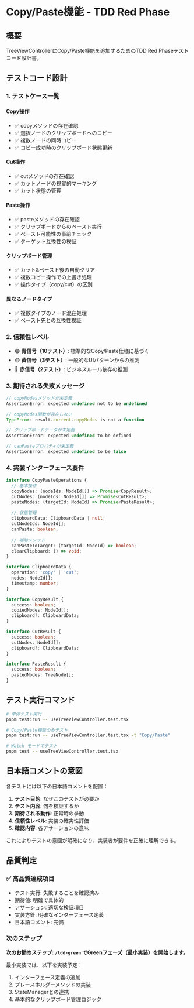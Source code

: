 # Copy/Paste機能 - TDD Red Phase

## 概要

TreeViewControllerにCopy/Paste機能を追加するためのTDD Red Phaseテストコード設計書。

## テストコード設計

### 1. テストケース一覧

#### Copy操作
- ✅ copyメソッドの存在確認
- ✅ 選択ノードのクリップボードへのコピー
- ✅ 複数ノードの同時コピー
- ✅ コピー成功時のクリップボード状態更新

#### Cut操作
- ✅ cutメソッドの存在確認  
- ✅ カットノードの視覚的マーキング
- ✅ カット状態の管理

#### Paste操作
- ✅ pasteメソッドの存在確認
- ✅ クリップボードからのペースト実行
- ✅ ペースト可能性の事前チェック
- ✅ ターゲット互換性の検証

#### クリップボード管理
- ✅ カット&ペースト後の自動クリア
- ✅ 複数コピー操作での上書き処理
- ✅ 操作タイプ（copy/cut）の区別

#### 異なるノードタイプ
- ✅ 複数タイプのノード混在処理
- ✅ ペースト先との互換性検証

### 2. 信頼性レベル

- 🟢 **青信号（10テスト）**: 標準的なCopy/Paste仕様に基づく
- 🟡 **黄信号（3テスト）**: 一般的なUIパターンからの推測
- 🔴 **赤信号（2テスト）**: ビジネスルール依存の推測

### 3. 期待される失敗メッセージ

```javascript
// copyNodesメソッドが未定義
AssertionError: expected undefined not to be undefined

// copyNodes関数が存在しない
TypeError: result.current.copyNodes is not a function

// クリップボードデータが未定義
AssertionError: expected undefined to be defined

// canPasteプロパティが未定義
AssertionError: expected undefined to be false
```

### 4. 実装インターフェース要件

```typescript
interface CopyPasteOperations {
  // 基本操作
  copyNodes: (nodeIds: NodeId[]) => Promise<CopyResult>;
  cutNodes: (nodeIds: NodeId[]) => Promise<CutResult>;
  pasteNodes: (targetId: NodeId) => Promise<PasteResult>;
  
  // 状態管理
  clipboardData: ClipboardData | null;
  cutNodeIds: NodeId[];
  canPaste: boolean;
  
  // 補助メソッド
  canPasteToTarget: (targetId: NodeId) => boolean;
  clearClipboard: () => void;
}

interface ClipboardData {
  operation: 'copy' | 'cut';
  nodes: NodeId[];
  timestamp: number;
}

interface CopyResult {
  success: boolean;
  copiedNodes: NodeId[];
  clipboard?: ClipboardData;
}

interface CutResult {
  success: boolean;
  cutNodes: NodeId[];
  clipboard?: ClipboardData;
}

interface PasteResult {
  success: boolean;
  pastedNodes: TreeNode[];
}
```

## テスト実行コマンド

```bash
# 単体テスト実行
pnpm test:run -- useTreeViewController.test.tsx

# Copy/Paste機能のみテスト
pnpm test:run -- useTreeViewController.test.tsx -t "Copy/Paste"

# Watch モードでテスト
pnpm test -- useTreeViewController.test.tsx
```

## 日本語コメントの意図

各テストには以下の日本語コメントを配置：

1. **テスト目的**: なぜこのテストが必要か
2. **テスト内容**: 何を検証するか
3. **期待される動作**: 正常時の挙動
4. **信頼性レベル**: 実装の確実性評価
5. **確認内容**: 各アサーションの意味

これによりテストの意図が明確になり、実装者が要件を正確に理解できる。

## 品質判定

### ✅ 高品質達成項目

- テスト実行: 失敗することを確認済み
- 期待値: 明確で具体的
- アサーション: 適切な検証項目
- 実装方針: 明確なインターフェース定義
- 日本語コメント: 完備

### 次のステップ

**次のお勧めステップ: `/tdd-green` でGreenフェーズ（最小実装）を開始します。**

最小実装では、以下を実装予定：
1. インターフェース定義の追加
2. プレースホルダーメソッドの実装
3. StateManagerとの連携
4. 基本的なクリップボード管理ロジック